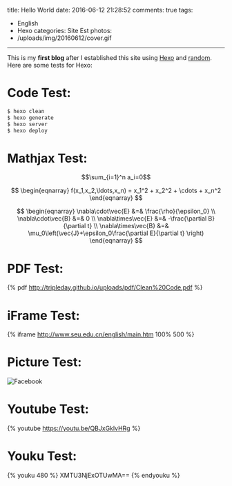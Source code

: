 title: Hello World
date: 2016-06-12 21:28:52
comments: true
tags: 
 - English
 - Hexo
categories: Site Est
photos: 
 - /uploads/img/20160612/cover.gif
---

This is my **first blog** after I established this site using [Hexo](https://hexo.io/) and [random](https://github.com/stiekel/hexo-theme-random). 
Here are some tests for Hexo:

# Code Test:
```javascript
$ hexo clean
$ hexo generate
$ hexo server
$ hexo deploy
```
# Mathjax Test:
$$\sum_{i=1}^n a_i=0$$

$$
\begin{eqnarray}
f(x_1,x_2,\ldots,x_n) = x_1^2 + x_2^2 + \cdots + x_n^2
\end{eqnarray}
$$ 

$$
\begin{eqnarray}
\nabla\cdot\vec{E} &=& \frac{\rho}{\epsilon_0} \\
\nabla\cdot\vec{B} &=& 0 \\
\nabla\times\vec{E} &=& -\frac{\partial B}{\partial t} \\
\nabla\times\vec{B} &=& \mu_0\left(\vec{J}+\epsilon_0\frac{\partial E}{\partial t} \right)
\end{eqnarray}
$$

# PDF Test:
{% pdf http://tripleday.github.io/uploads/pdf/Clean%20Code.pdf %}

# iFrame Test:
{% iframe http://www.seu.edu.cn/english/main.htm 100% 500 %}

# Picture Test:
![Facebook](/uploads/img/20160612/facebook.jpg)

# Youtube Test:
{% youtube https://youtu.be/QBJxGklvHRg %}

# Youku Test:
{% youku 480 %}
XMTU3NjExOTUwMA==
{% endyouku %}

